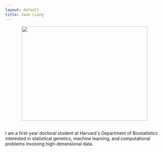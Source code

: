 ```yaml
---
layout: default
title: Jane Liang
---
```


<center><img src="{{ site.url }}/assets/chicken.jpg" width="400" height="300" /></center>
<br>

I am a first-year doctoral student at Harvard's Department of Biostatistics interested in statistical genetics, machine learning, and computational problems involving high-dimensional data. 